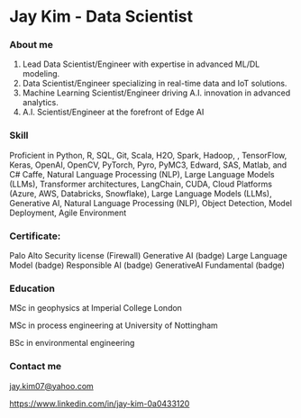 # Jay Kim - Data Scientist

### About me

1. Lead Data Scientist/Engineer with expertise in advanced ML/DL modeling.
2. Data Scientist/Engineer specializing in real-time data and IoT solutions.
3. Machine Learning Scientist/Engineer driving A.I. innovation in advanced analytics.
4. A.I. Scientist/Engineer at the forefront of Edge AI

### Skill 

Proficient in Python, R, SQL, Git, Scala, H2O, Spark, Hadoop, , TensorFlow, Keras, OpenAI, OpenCV, PyTorch, Pyro, PyMC3, Edward, SAS, Matlab, and C#
Caffe, Natural Language Processing (NLP), Large Language Models (LLMs), Transformer architectures, LangChain, CUDA, Cloud Platforms (Azure, AWS, Databricks, Snowflake), Large Language Models (LLMs), Generative AI, Natural Language Processing (NLP), Object Detection, Model Deployment, Agile Environment

### Certificate: 
Palo Alto Security license (Firewall)
Generative AI (badge)
Large Language Model (badge)
Responsible AI (badge)
GenerativeAI Fundamental (badge)

### Education 
MSc in geophysics at Imperial College London

MSc in process engineering at University of Nottingham

BSc in environmental engineering

### Contact me
jay.kim07@yahoo.com

https://www.linkedin.com/in/jay-kim-0a0433120


